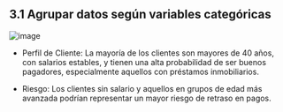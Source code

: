 ## 3.1 Agrupar datos según variables categóricas


![image](https://github.com/user-attachments/assets/67135649-9cb9-4798-8b43-0b92511e0435)

* Perfil de Cliente: La mayoría de los clientes son mayores de 40 años, con salarios estables, y tienen una alta probabilidad de ser buenos pagadores, especialmente aquellos con préstamos inmobiliarios.

* Riesgo: Los clientes sin salario y aquellos en grupos de edad más avanzada podrían representar un mayor riesgo de retraso en pagos.
